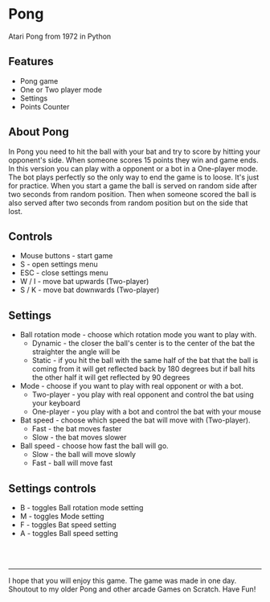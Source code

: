 # Pong
Atari Pong from 1972 in Python

## Features
* Pong game
* One or Two player mode
* Settings
* Points Counter

## About Pong
In Pong you need to hit the ball with your bat and try to score by hitting your opponent's side. When someone scores 15 points they win and game ends. In this version you can play with a opponent or a bot in a One-player mode. The bot plays perfectly so the only way to end the game is to loose. It's just for practice. When you start a game the ball is served on random side after two seconds from random position. Then when someone scored the ball is also served after two seconds from random position but on the side that lost.

## Controls
* Mouse buttons - start game
* S - open settings menu
* ESC - close settings menu
* W / I - move bat upwards (Two-player)
* S / K - move bat downwards (Two-player)

## Settings
* Ball rotation mode - choose which rotation mode you want to play with.
    * Dynamic - the closer the ball's center is to the center of the bat the straighter the angle will be
    * Static - if you hit the ball with the same half of the bat that the ball is coming from it will get reflected back by 180 degrees but if ball hits the other half it will get reflected by 90 degrees
* Mode - choose if you want to play with real opponent or with a bot.
    * Two-player - you play with real opponent and control the bat using your keyboard
    * One-player - you play with a bot and control the bat with your mouse
* Bat speed - choose which speed the bat will move with (Two-player).
    * Fast - the bat moves faster
    * Slow - the bat moves slower
* Ball speed - choose how fast the ball will go.
    * Slow - the ball will move slowly
    * Fast - ball will move fast

## Settings controls
* B - toggles Ball rotation mode setting
* M - toggles Mode setting
* F - toggles Bat speed setting
* A - toggles Ball speed setting
 
<br>
<br>

---
I hope that you will enjoy this game. The game was made in one day. Shoutout to my older Pong and other arcade Games on Scratch. Have Fun!
